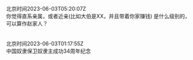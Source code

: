 北京时间2023-06-03T05:20:07Z<br>你觉得直系亲属，或者近亲(比如大伯是XX，并且带着你家赚钱)
是什么级别的，可以算作赵家人？<br><br><br>北京时间2023-06-03T01:17:55Z<br>中国奴隶保卫奴隶主成功34周年纪念<br><br><br>